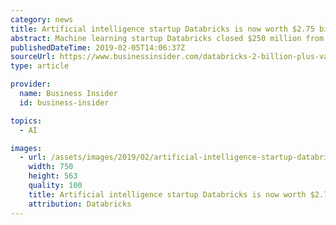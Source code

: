```yaml
---
category: news
title: Artificial intelligence startup Databricks is now worth $2.75 billion after raising $250 million from Andreessen Horowitz and Microsoft
abstract: Machine learning startup Databricks closed $250 million from Andreessen Horowitz, Microsoft and more. CEO Ali Ghodsi explains how it grew so fast.
publishedDateTime: 2019-02-05T14:06:37Z
sourceUrl: https://www.businessinsider.com/databricks-2-billion-plus-valuation-funding-andreessen-horowitz-2019-2
type: article

provider:
  name: Business Insider
  id: business-insider

topics:
  - AI

images:
  - url: /assets/images/2019/02/artificial-intelligence-startup-databricks-is-now-worth-2-75-billion-after-raising-250-million-from-andreessen-horowitz-and-microsoft-1.jpg
    width: 750
    height: 563
    quality: 100
    title: Artificial intelligence startup Databricks is now worth $2.75 billion after raising $250 million from Andreessen Horowitz and Microsoft
    attribution: Databricks
---
```

